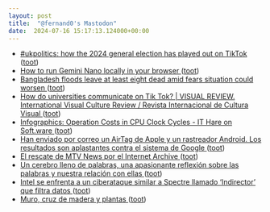 ```yaml
---
layout: post
title:  "@fernand0's Mastodon"
date:  2024-07-16 15:17:13.124000+00:00
---
```

*  [#ukpolitics: how the 2024 general election has played out on TikTok ](https://www.theguardian.com/politics/article/2024/jul/04/ukpolitics-how-the-2024-general-election-has-played-out-on-tiktok?mc_cid=593bb50fc) ([toot](https://mastodon.social/@fernand0/112796829817790041))
*  [How to run Gemini Nano locally in your browser ](https://huggingface.co/blog/Xenova/run-gemini-nano-in-your-browse) ([toot](https://mastodon.social/@fernand0/112796554602069803))
*  [Bangladesh floods leave at least eight dead amid fears situation could worsen ](https://www.theguardian.com/world/article/2024/jul/06/eight-dead-and-2m-affected-by-bangladesh-flood) ([toot](https://mastodon.social/@fernand0/112795874119800031))
*  [How do universities communicate on Tik Tok?
							\| VISUAL REVIEW. International Visual Culture Review / Revista Internacional de Cultura Visual ](https://visualcompublications.es/revVISUAL/article/view/527) ([toot](https://mastodon.social/@fernand0/112795727772732691))
*  [Infographics: Operation Costs in CPU Clock Cycles - IT Hare on Soft.ware ](http://ithare.com/infographics-operation-costs-in-cpu-clock-cycles) ([toot](https://mastodon.social/@fernand0/112795522073317060))
*  [Han enviado por correo un AirTag de Apple y un rastreador Android. Los resultados son aplastantes contra el sistema de Google ](https://www.xataka.com/wearables/han-enviado-correo-airtag-apple-rastreador-android-resultados-aplastantes-sistema-googl) ([toot](https://mastodon.social/@fernand0/112795222692041762))
*  [El rescate de MTV News por el Internet Archive ](https://wwwhatsnew.com/2024/07/09/el-rescate-de-mtv-news-por-el-internet-archive) ([toot](https://mastodon.social/@fernand0/112793585437823592))
*  [Un cerebro lleno de palabras, una apasionante reflexión sobre las palabras y nuestra relación con ellas ](https://www.microsiervos.com/archivo/libros/cerebro-lleno-palabras-mamen-horno.htm) ([toot](https://mastodon.social/@fernand0/112791961682805563))
*  [Intel se enfrenta a un ciberataque similar a Spectre llamado ‘Indirector’ que filtra datos ](https://unaaldia.hispasec.com/2024/07/intel-se-enfrenta-a-un-ciberataque-similar-a-spectre-llamado-indirector-que-filtra-datos.htm) ([toot](https://mastodon.social/@fernand0/112791770586707346))
*  [Muro, cruz de madera y plantas ](https://www.flickr.com/photos/fernand0/53840983659) ([toot](https://mastodon.social/@fernand0/112791753952798333))
